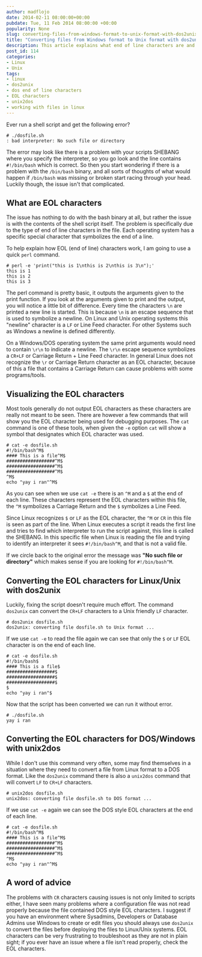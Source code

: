 ```yaml
---
author: madflojo
date: 2014-02-11 08:00:00+00:00
pubdate: Tue, 11 Feb 2014 08:00:00 +00:00
popularity: None
slug: converting-files-from-windows-format-to-unix-format-with-dos2unix
title: "Converting files from Windows format to Unix format with dos2unix"
description: This article explains what end of line characters are and how to use dos2unix to convert files that contain Windows EOL characters to a Unix format.
post_id: 114
categories:
- Linux
- Unix
tags:
- linux
- dos2unix
- dos end of line characters
- EOL characters
- unix2dos
- working with files in linux
---
```


Ever run a shell script and get the following error?

    # ./dosfile.sh 
    : bad interpreter: No such file or directory

The error may look like there is a problem with your scripts SHEBANG where you specify the interpreter, so you go look and the line contains `#!/bin/bash` which is correct. So then you start wondering if there is a problem with the `/bin/bash` binary, and all sorts of thoughts of what would happen if `/bin/bash` was missing or broken start racing through your head. Luckily though, the issue isn't that complicated.

## What are EOL characters

The issue has nothing to do with the bash binary at all, but rather the issue is with the contents of the shell script itself. The problem is specifically due to the type of end of line characters in the file. Each operating system has a specific special character that symbolizes the end of a line. 

To help explain how EOL (end of line) characters work, I am going to use a quick `perl` command.

    # perl -e 'print("this is 1\nthis is 2\nthis is 3\n");'
    this is 1
    this is 2
    this is 3

The perl command is pretty basic, it outputs the arguments given to the print function. If you look at the arguments given to print and the output, you will notice a little bit of difference. Every time the characters `\n` are printed a new line is started. This is because `\n` is an escape sequence that is used to symbolize a newline. On Linux and Unix operating systems this "newline" character is a `LF` or Line Feed character. For other Systems such as Windows a newline is defined differently. 

On a Windows/DOS operating system the same print arguments would need to contain `\r\n` to indicate a newline. The `\r\n` escape sequence symbolizes a `CR+LF` or Carriage Return + Line Feed character. In general Linux does not recognize the `\r` or Carriage Return character as an EOL character, because of this a file that contains a Carriage Return can cause problems with some programs/tools.

## Visualizing the EOL characters

Most tools generally do not output EOL characters as these characters are really not meant to be seen. There are however a few commands that will show you the EOL character being used for debugging purposes. The `cat` command is one of these tools, when given the `-e` option `cat` will show a symbol that designates which EOL character was used.

    # cat -e dosfile.sh 
    #!/bin/bash^M$
    #### This is a file^M$
    ##################^M$
    ##################^M$
    ##################^M$
    ^M$
    echo "yay i ran"^M$

As you can see when we use `cat -e` there is an `^M` and a `$` at the end of each line. These characters represent the EOL characters within this file, the `^M` symbolizes a Carriage Return and the `$` symbolizes a Line Feed.

Since Linux recognizes `$` or `LF` as the EOL character, the `^M` or `CR` in this file is seen as part of the line. When Linux executes a script it reads the first line and tries to find which interpreter to run the script against, this line is called the SHEBANG. In this specific file when Linux is reading the file and trying to identify an interpreter it sees `#!/bin/bash^M`, and that is not a valid file.

If we circle back to the original error the message was **"No such file or directory"** which makes sense if you are looking for `#!/bin/bash^M`.

## Converting the EOL characters for Linux/Unix with dos2unix

Luckily, fixing the script doesn't require much effort. The command `dos2unix` can convert the `CR+LF` characters to a Unix friendly `LF` character.

    # dos2unix dosfile.sh 
    dos2unix: converting file dosfile.sh to Unix format ...

If we use `cat -e` to read the file again we can see that only the `$` or `LF` EOL character is on the end of each line.

    # cat -e dosfile.sh 
    #!/bin/bash$
    #### This is a file$
    ##################$
    ##################$
    ##################$
    $
    echo "yay i ran"$

Now that the script has been converted we can run it without error.

    # ./dosfile.sh 
    yay i ran

## Converting the EOL characters for DOS/Windows with unix2dos

While I don't use this command very often, some may find themselves in a situation where they need to convert a file from Linux format to a DOS format. Like the `dos2unix` command there is also a `unix2dos` command that will convert `LF` to `CR+LF` characters. 

    # unix2dos dosfile.sh 
    unix2dos: converting file dosfile.sh to DOS format ...

If we use `cat -e` again we can see the DOS style EOL characters at the end of each line.

    # cat -e dosfile.sh 
    #!/bin/bash^M$
    #### This is a file^M$
    ##################^M$
    ##################^M$
    ##################^M$
    ^M$
    echo "yay i ran"^M$

## A word of advice

The problems with `CR` characters causing issues is not only limited to scripts either, I have seen many problems where a configuration file was not read properly because the file contained DOS style EOL characters. I suggest if you have an environment where Sysadmins, Developers or Database Admins use Windows to create or edit files you should always use `dos2unix` to convert the files before deploying the files to Linux/Unix systems. EOL characters can be very frustrating to troubleshoot as they are not in plain sight; if you ever have an issue where a file isn't read properly, check the EOL characters.
